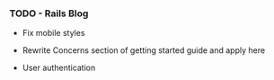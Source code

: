 ### TODO - Rails Blog
  - Fix mobile styles

  - Rewrite Concerns section of getting started guide and apply here

  - User authentication